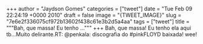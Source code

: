 
+++
author = "Jaydson Gomes"
categories = ["tweet"]
date = "Tue Feb 09 22:24:19 +0000 2010"
draft = false
image = "{TWEET_IMAGE}"
slug = "7e6e2f336075cf972b13602f438c61e3b2d5a4aa"
tags = ["tweet"]
title = """Bah, que massa! Eu tenho ..."""
+++
Bah, que massa! Eu tenho ela aqui tb...Muito delirante.RT: @penkala: discografia do #pinkFLOYD baixada! wee!
